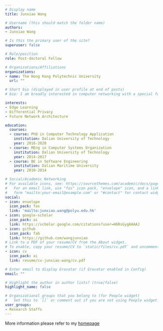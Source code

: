 ```yaml
---
# Display name
title: Junxiao Wang

# Username (this should match the folder name)
authors:
- Junxiao Wang

# Is this the primary user of the site?
superuser: false

# Role/position
role: Post-doctoral Fellow

# Organizations/Affiliations
organizations:
- name: The Hong Kong Polytechnic University
  url: ""

# Short bio (displayed in user profile at end of posts)
# bio: I am broadly interested in computer networking with a special focus on software defined networks, virtualized network function and cloud.

interests:
- Edge Learning
- Differential Privacy
- Future Network Architecture

education:
  courses:
  - course: PhD in Computer Technology Application
    institution: Dalian University of Technology
    year: 2016-2020
  - course: MEng in Computer Systems Organization
    institution: Dalian University of Technology
    year: 2014-2017
  - course: BE in Software Engineering
    institution: Dalian Maritime University
    year: 2010-2014

# Social/Academic Networking
# For available icons, see: https://sourcethemes.com/academic/docs/page-builder/#icons
#   For an email link, use "fas" icon pack, "envelope" icon, and a link in the
#   form "mailto:your-email@example.com" or "#contact" for contact widget.
social:
- icon: envelope
  icon_pack: fas
  link: 'mailto:junxiao.wang@polyu.edu.hk'
- icon: google-scholar
  icon_pack: ai
  link: https://scholar.google.com/citations?user=H6RsGygAAAAJ
- icon: github
  icon_pack: fab
  link: https://github.com/wangjunxiao
# Link to a PDF of your resume/CV from the About widget.
# To enable, copy your resume/CV to `static/files/cv.pdf` and uncomment the lines below.
- icon: cv
  icon_pack: ai
  link: resume/cv-junxiao-wang/cv.pdf

# Enter email to display Gravatar (if Gravatar enabled in Config)
email: ""

# Highlight the author in author lists? (true/false)
highlight_name: false

# Organizational groups that you belong to (for People widget)
#   Set this to `[]` or comment out if you are not using People widget.
user_groups:
- Research Staffs
---
```


More information please refer to my [homepage](https://jxiao.wang/)